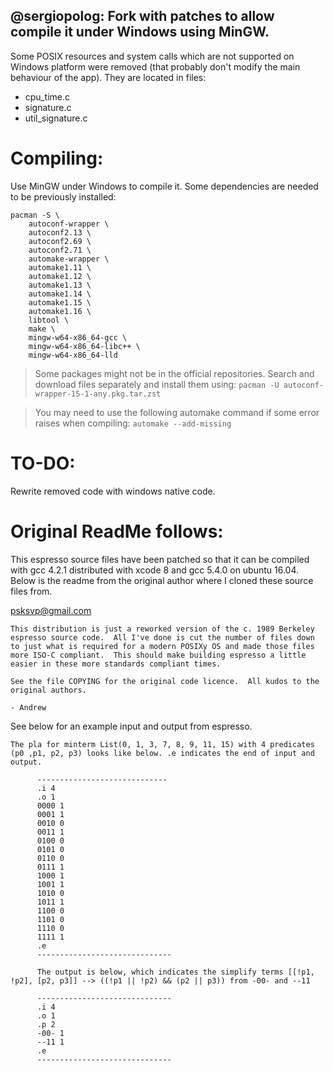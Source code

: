 ## @sergiopolog: Fork with patches to allow compile it under Windows using MinGW.

Some POSIX resources and system calls which are not supported on Windows platform were removed (that probably don't modify the main behaviour of the app).
They are located in files:
* cpu_time.c
* signature.c
* util_signature.c

# Compiling:

Use MinGW under Windows to compile it. Some dependencies are needed to be previously installed:

```
pacman -S \
	autoconf-wrapper \
	autoconf2.13 \
	autoconf2.69 \
	autoconf2.71 \
	automake-wrapper \
	automake1.11 \
	automake1.12 \
	automake1.13 \
	automake1.14 \
	automake1.15 \
	automake1.16 \
	libtool \
	make \
	mingw-w64-x86_64-gcc \
	mingw-w64-x86_64-libc++ \
	mingw-w64-x86_64-lld
```

> Some packages might not be in the official repositories. Search and download files separately and install them using: 
> ```pacman -U autoconf-wrapper-15-1-any.pkg.tar.zst```



> You may need to use the following automake command if some error raises when compiling:
> ```automake --add-missing```

# TO-DO:

Rewrite removed code with windows native code.

# Original ReadMe follows:

This espresso source files have been patched so that it can be compiled with gcc 4.2.1 distributed with xcode 8 and gcc 5.4.0 on ubuntu 16.04. Below is the readme from the original author where I cloned these source files from. 

psksvp@gmail.com

~~~
This distribution is just a reworked version of the c. 1989 Berkeley
espresso source code.  All I've done is cut the number of files down
to just what is required for a modern POSIXy OS and made those files
more ISO-C compliant.  This should make building espresso a little
easier in these more standards compliant times.

See the file COPYING for the original code licence.  All kudos to the
original authors.

- Andrew
~~~

See below for an example input and output from espresso.

~~~
The pla for minterm List(0, 1, 3, 7, 8, 9, 11, 15) with 4 predicates (p0 ,p1, p2, p3) looks like below. .e indicates the end of input and output.

      -----------------------------
      .i 4
      .o 1
      0000 1
      0001 1
      0010 0
      0011 1
      0100 0
      0101 0
      0110 0
      0111 1
      1000 1
      1001 1
      1010 0
      1011 1
      1100 0
      1101 0
      1110 0
      1111 1
      .e
      ------------------------------

      The output is below, which indicates the simplify terms [[!p1, !p2], [p2, p3]] --> ((!p1 || !p2) && (p2 || p3)) from -00- and --11

      ------------------------------
      .i 4
      .o 1
      .p 2
      -00- 1
      --11 1
      .e
      ------------------------------
~~~
